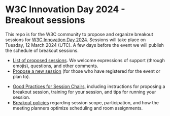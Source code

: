 # W3C Innovation Day 2024 - Breakout sessions
This repo is for the W3C community to propose and organize breakout sessions for [W3C Innovation Day 2024](@@addlink). Sessions will take place on Tuesday, 12 March 2024 (UTC). A few days before the event we will publish the schedule of breakout sessions.

* [List of proposed sessions](../../issues). We welcome expressions of support (through emojis), questions, and other comments.
* [Propose a new session](https://github.com/w3c/innovation-day-2024/issues/new?assignees=&labels=session&projects=&template=session.yml) (for those who have registered for the event or plan to).
<!-- * [Calendar of breakout sessions](https://www.w3.org/calendar/innovation-day-2024/).-->
* [Good Practices for Session Chairs](https://github.com/w3c/tpac-breakouts/wiki/Good-Practices-for-Session-Chairs), including instructions for proposing a breakout session, training for your session, and tips for running your session.
* [Breakout policies](https://github.com/w3c/tpac-breakouts/wiki/Policies) regarding session scope, participation, and how the meeting planners optimize scheduling and room assignments.

